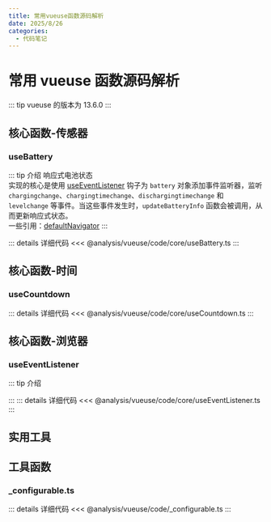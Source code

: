 ```yaml
---
title: 常用vueuse函数源码解析
date: 2025/8/26
categories:
  - 代码笔记
---
```


# 常用 vueuse 函数源码解析

::: tip
vueuse 的版本为 13.6.0
:::

## 核心函数-传感器

### useBattery

::: tip 介绍
响应式电池状态  
实现的核心是使用 [useEventListener](#useeventlistener) 钩子为 `battery` 对象添加事件监听器，监听 `chargingchange`、`chargingtimechange`、`dischargingtimechange` 和 `levelchange` 等事件。当这些事件发生时，`updateBatteryInfo` 函数会被调用，从而更新响应式状态。  
一些引用：[defaultNavigator](#configurable-ts)
:::

::: details 详细代码
<<< @analysis/vueuse/code/core/useBattery.ts
:::

## 核心函数-时间

### useCountdown

::: details 详细代码
<<< @analysis/vueuse/code/core/useCountdown.ts
:::

## 核心函数-浏览器

### useEventListener

::: tip 介绍

:::
::: details 详细代码
<<< @analysis/vueuse/code/core/useEventListener.ts
:::

## 实用工具

## 工具函数

### \_configurable.ts

::: details 详细代码
<<< @analysis/vueuse/code/\_configurable.ts
:::

